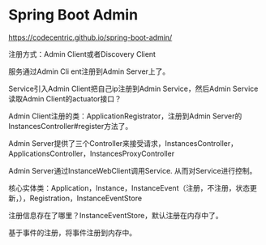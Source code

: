 # Spring Boot Admin

https://codecentric.github.io/spring-boot-admin/

注册方式：Admin Client或者Discovery Client

服务通过Admin Cli ent注册到Admin Server上了。

Service引入Admin Client把自己ip注册到Admin Service，然后Admin Service读取Admin Client的actuator接口？

Admin Client注册的类：ApplicationRegistrator，注册到Admin Server的InstancesController#register方法了。

Admin Server提供了三个Controller来接受请求，InstancesController，ApplicationsController，InstancesProxyController

Admin Server通过InstanceWebClient调用Service. 从而对Service进行控制。

核心实体类：Application，Instance，InstanceEvent（注册，不注册，状态更新，），Registration，InstanceEventStore

注册信息存在了哪里？InstanceEventStore，默认注册在内存中了。

基于事件的注册，将事件注册到内存中。